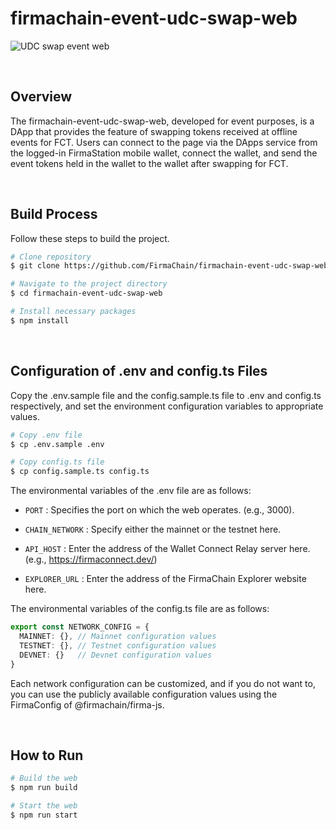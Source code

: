 # **firmachain-event-udc-swap-web**
![UDC swap event web](https://github.com/FirmaChain/firmachain-event-udc-swap-web/assets/93503020/4e4ef0cd-0013-4a24-9630-1a438d562e55)

<br/>

## **Overview**
The firmachain-event-udc-swap-web, developed for event purposes, is a DApp that provides the feature of swapping tokens received at offline events for FCT. Users can connect to the page via the DApps service from the logged-in FirmaStation mobile wallet, connect the wallet, and send the event tokens held in the wallet to the wallet after swapping for FCT.

<br/>

## **Build Process**
Follow these steps to build the project.
```bash
# Clone repository
$ git clone https://github.com/FirmaChain/firmachain-event-udc-swap-web.git

# Navigate to the project directory
$ cd firmachain-event-udc-swap-web

# Install necessary packages
$ npm install
```

<br/>

## **Configuration of .env and config.ts Files**
Copy the .env.sample file and the config.sample.ts file to .env and config.ts respectively, and set the environment configuration variables to appropriate values.
```bash
# Copy .env file
$ cp .env.sample .env

# Copy config.ts file
$ cp config.sample.ts config.ts
```

The environmental variables of the .env file are as follows:

- `PORT` : Specifies the port on which the web operates. (e.g., 3000).

- `CHAIN_NETWORK` : Specify either the mainnet or the testnet here.

- `API_HOST` : Enter the address of the Wallet Connect Relay server here. (e.g., https://firmaconnect.dev/)

- `EXPLORER_URL` : Enter the address of the FirmaChain Explorer website here.

The environmental variables of the config.ts file are as follows:
```typescript
export const NETWORK_CONFIG = {
  MAINNET: {}, // Mainnet configuration values
  TESTNET: {}, // Testnet configuration values
  DEVNET: {}   // Devnet configuration values
}

```
Each network configuration can be customized, and if you do not want to, you can use the publicly available configuration values using the FirmaConfig of @firmachain/firma-js.

<br/>

## **How to Run**
```bash
# Build the web
$ npm run build

# Start the web
$ npm run start
```
